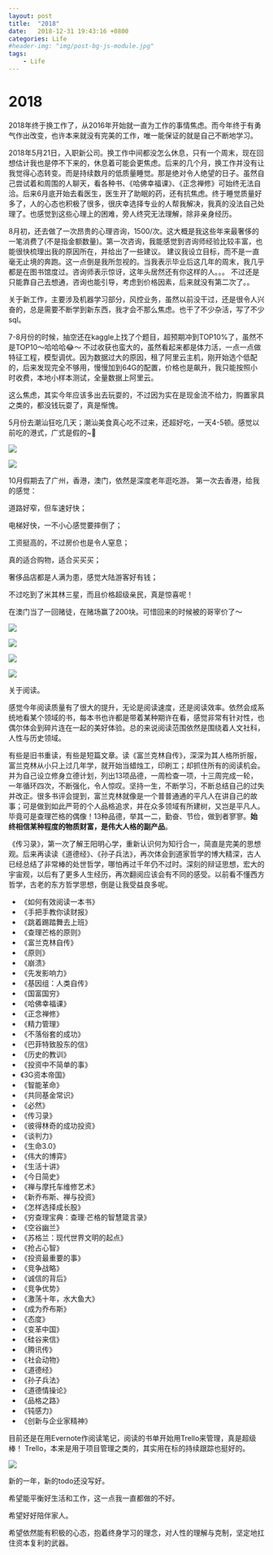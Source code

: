 ```yaml
---
layout: post
title:  "2018"
date:   2018-12-31 19:43:16 +0800
categories: Life
#header-img: "img/post-bg-js-module.jpg"
tags:
    - Life
---
```



# 2018

2018年终于换工作了，从2016年开始就一直为工作的事情焦虑。而今年终于有勇气作出改变，也许本来就没有完美的工作，唯一能保证的就是自己不断地学习。

2018年5月21日，入职新公司。换工作中间都没怎么休息，只有一个周末，现在回想估计我也是停不下来的，休息着可能会更焦虑。后来的几个月，换工作并没有让我觉得心态转变。而是持续数月的低质量睡觉。那是绝对令人绝望的日子。虽然自己尝试着和周围的人聊天，看各种书、《哈佛幸福课》、《正念禅修》可始终无法自洽。后来6月底开始去看医生，医生开了助眠的药，还有抗焦虑。终于睡觉质量好多了，人的心态也积极了很多，很庆幸选择专业的人帮我解决，我真的没法自己处理了。也感觉到这些心理上的困难，旁人终究无法理解，除非亲身经历。

8月初，还去做了一次昂贵的心理咨询，1500/次。这大概是我这些年来最奢侈的一笔消费了(不是指金额数量)。第一次咨询，我能感觉到咨询师经验比较丰富，也能很快梳理出我的原因所在，并给出了一些建议。
建议我设立目标，而不是一直毫无止境的奔跑。这一点倒是我所忽视的。当我表示毕业后这几年的周末，我几乎都是在图书馆度过。咨询师表示惊讶，这年头居然还有你这样的人。。。
不过还是只能靠自己去想通，咨询也能引导，考虑到价格因素，后来就没有第二次了。。

关于新工作，主要涉及机器学习部分，风控业务，虽然以前没干过，还是很令人兴奋的，总是需要不断学到新东西，我才会不那么焦虑。也干了不少杂活，写了不少sql。

7-8月份的时候，抽空还在kaggle上找了个题目，超预期冲到TOP10%了，虽然不是TOP10～哈哈哈😂～
不过收获也蛮大的，虽然看起来都是体力活，一点一点做特征工程，模型调优。因为数据过大的原因，租了阿里云主机，刚开始选个低配的，后来发现完全不够用，慢慢加到64G的配置，价格也是飙升，我只能按照小时收费，本地小样本测试，全量数据上阿里云。



这么焦虑，其实今年应该多出去玩耍的，不过因为实在是现金流不给力，购置家具之类的，都没钱玩耍了，真是惭愧。

5月份去潮汕狂吃几天；潮汕美食真心吃不过来，还超好吃，一天4-5顿。感觉以前吃的港式，广式是假的~🐶

![](/img/article/2018/IMG_7417.jpg)

![](/img/article/2018/IMG_7418.jpg)

10月假期去了广州，香港，澳门，依然是深度老年逛吃游。
第一次去香港，给我的感觉：

道路好窄，但车速好快；

电梯好快，一不小心感觉要摔倒了；

工资挺高的，不过房价也是令人窒息；

真的适合购物，适合买买买；

奢侈品店都是人满为患，感觉大陆游客好有钱；

不过吃到了米其林三星，而且价格超级亲民，真是惊喜呢！

在澳门当了一回赌徒，在赌场赢了200块。可惜回来的时候被的哥宰价了～

![](/img/article/2018/IMG_8426.jpg)

![](/img/article/2018/IMG_8433.jpg)

![](/img/article/2018/IMG_8446.jpg)

![](/img/article/2018/IMG_8450.jpg)



关于阅读。

感觉今年阅读质量有了很大的提升，无论是阅读速度，还是阅读效率。依然会成系统地看某个领域的书，每本书也许都是带着某种期许在看，感觉非常有针对性，也偶尔体会到碎片连在一起的美好体验。总的来说阅读范围依然是围绕着人文社科，人性与历史领域。

有些是旧书重读，有些是短篇文章。读《富兰克林自传》，深深为其人格所折服，富兰克林从小只上过几年学，就开始当蜡烛工，印刷工；却抓住所有的阅读机会。并为自己设立修身立德计划，列出13项品德，一周检查一项，十三周完成一轮，一年循环四次，不断强化，令人惊叹。坚持一生，不断学习，不断总结自己的过失并改正。很多书评会提到，富兰克林就像是一个普普通通的平凡人在讲自己的故事；可是做到如此严苛的个人品格追求，并在众多领域有所建树，又岂是平凡人。毕竟可是查理芒格的偶像！13种品德，举其一二，勤奋、节俭，做到者寥寥。**始终相信某种程度的物质财富，是伟大人格的副产品**。

《传习录》，第一次了解王阳明心学，重新认识何为知行合一，简直是完美的思想观。后来再读读《道德经》、《孙子兵法》，再次体会到道家哲学的博大精深，古人已经总结了非常棒的处世哲学，哪怕再过千年仍不过时。深刻的辩证思想，宏大的宇宙观，以后有了更多人生经历，再次翻阅应该会有不同的感受。以前看不懂西方哲学，古老的东方哲学思想，倒是让我受益良多呢。


* 《如何有效阅读一本书》
* 《手把手教你读财报》
* 《跳着踢踏舞去上班》
* 《查理芒格的原则》
* 《富兰克林自传》
* 《原则》
* 《崩溃》
* 《先发影响力》
* 《基因组：人类自传》
* 《国富国穷》
* 《哈佛幸福课》
* 《正念禅修》
* 《精力管理》
* 《不落俗套的成功》
* 《巴菲特致股东的信》
* 《历史的教训》
* 《投资中不简单的事》
* 《3G资本帝国》
* 《智能革命》
* 《共同基金常识》
* 《必然》
* 《传习录》
* 《彼得林奇的成功投资》
* 《谈判力》
* 《生命3.0》
* 《伟大的博弈》
* 《生活十讲》
* 《今日简史》
* 《禅与摩托车维修艺术》
* 《新乔布斯、禅与投资》
* 《怎样选择成长股》
* 《穷查理宝典：查理·芒格的智慧箴言录》
* 《空谷幽兰》
* 《苏格兰：现代世界文明的起点》
* 《抢占心智》
* 《投资最重要的事》
* 《竞争战略》
* 《诚信的背后》
* 《竞争优势》
* 《激荡十年，水大鱼大》
* 《成为乔布斯》
* 《态度》
* 《变革中国》
* 《硅谷来信》
* 《腾讯传》
* 《社会动物》
* 《道德经》
* 《孙子兵法》
* 《道德情操论》
* 《品格之路》
* 《钝感力》
* 《创新与企业家精神》

目前还是在用Evernote作阅读笔记，阅读的书单开始用Trello来管理，真是超级棒！
Trello，本来是用于项目管理之类的，其实用在标的持续跟踪也挺好的。

![](/img/article/2018/2018-trello.png)

新的一年，新的todo还没写好。

希望能平衡好生活和工作，这一点我一直都做的不好。

希望好好陪伴家人。

希望依然能有积极的心态，抱着终身学习的理念，对人性的理解与克制，坚定地扛住资本复利的武器。

